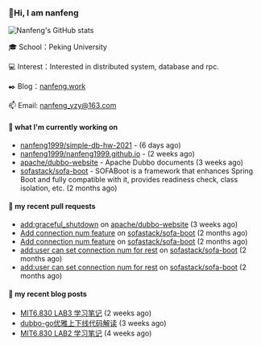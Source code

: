 ### 👋Hi, I am nanfeng

![Nanfeng's GitHub stats](https://github-readme-stats.vercel.app/api?username=nanfeng1999&bg_color=30,C2FFD8,465EFB&title_color=fff&text_color=fff)

🎓 School：Peking University

💻 Interest：Interested in distributed system, database and rpc.

✒️ Blog：[nanfeng.work](https://nanfeng1999.github.io/)

📫 Email: [nanfeng_yzy@163.com](mailto:nanfeng_yzy@163.com)

#### 🍭 what I'm currently working on

- [nanfeng1999/simple-db-hw-2021](https://github.com/nanfeng1999/simple-db-hw-2021) -  (6 days ago)
- [nanfeng1999/nanfeng1999.github.io](https://github.com/nanfeng1999/nanfeng1999.github.io) -  (2 weeks ago)
- [apache/dubbo-website](https://github.com/apache/dubbo-website) - Apache Dubbo documents (3 weeks ago)
- [sofastack/sofa-boot](https://github.com/sofastack/sofa-boot) - SOFABoot is a framework that enhances Spring Boot and fully compatible with it, provides readiness check, class isolation, etc. (2 months ago)

#### 📌 my recent pull requests

- [add:graceful_shutdown](https://github.com/apache/dubbo-website/pull/1861) on [apache/dubbo-website](https://github.com/apache/dubbo-website) (3 weeks ago)
- [Add connection num feature](https://github.com/sofastack/sofa-boot/pull/1038) on [sofastack/sofa-boot](https://github.com/sofastack/sofa-boot) (2 months ago)
- [Add connection num feature](https://github.com/sofastack/sofa-boot/pull/1037) on [sofastack/sofa-boot](https://github.com/sofastack/sofa-boot) (2 months ago)
- [add:user can set connection num for rest](https://github.com/sofastack/sofa-boot/pull/1036) on [sofastack/sofa-boot](https://github.com/sofastack/sofa-boot) (2 months ago)
- [add:user can set connection num for rest](https://github.com/sofastack/sofa-boot/pull/1035) on [sofastack/sofa-boot](https://github.com/sofastack/sofa-boot) (2 months ago)

#### 📄 my recent blog posts

- [MIT6.830 LAB3 学习笔记](https://nanfeng1999.github.io/post/mit6830-lab3-xue-xi-bi-ji/) (2 weeks ago)
- [dubbo-go优雅上下线代码解读](https://nanfeng1999.github.io/post/dubbo-go-you-ya-shang-xia-xian-dai-ma-jie-du/) (3 weeks ago)
- [MIT6.830 LAB2 学习笔记](https://nanfeng1999.github.io/post/mit6830-lab-xue-xi-bi-ji/) (4 weeks ago)
